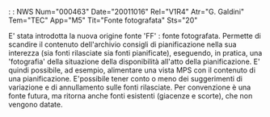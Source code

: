  :  : NWS Num="000463" Date="20011016" Rel="V1R4" Atr="G. Galdini" Tem="TEC" App="M5" Tit="Fonte fotografata" Sts="20"

E' stata introdotta la nuova origine fonte 'FF' :  fonte fotografata.
Permette di scandire il contenuto dell'archivio consigli di pianificazione nella sua interezza (sia
fonti rilasciate sia fonti pianificate), eseguendo, in pratica, una 'fotografia' della situazione della disponibilità all'atto della pianificazione.
E' quindi possibile, ad esempio, alimentare una vista MPS con il contenuto di una pianificazione.
E'possibile tener conto o meno dei suggerimenti di variazione e di annullamento sulle fonti rilasciate.
Per convenzione è una fonte futura, ma ritorna anche fonti esistenti (giacenze e scorte), che non vengono datate.



